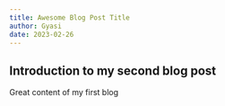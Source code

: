 ```yaml
---
title: Awesome Blog Post Title
author: Gyasi 
date: 2023-02-26
---
```


## Introduction to my second blog post

Great content of my first blog